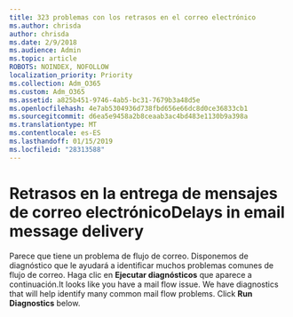 ```yaml
---
title: 323 problemas con los retrasos en el correo electrónico
ms.author: chrisda
author: chrisda
ms.date: 2/9/2018
ms.audience: Admin
ms.topic: article
ROBOTS: NOINDEX, NOFOLLOW
localization_priority: Priority
ms.collection: Adm_O365
ms.custom: Adm_O365
ms.assetid: a825b451-9746-4ab5-bc31-7679b3a48d5e
ms.openlocfilehash: 4e7ab5304936d738fbd656e66dc8d0ce36833cb1
ms.sourcegitcommit: d6ea5e9458a2b8ceaab3ac4bd483e1130b9a398a
ms.translationtype: MT
ms.contentlocale: es-ES
ms.lasthandoff: 01/15/2019
ms.locfileid: "28313588"
---
```

# <a name="delays-in-email-message-delivery"></a><span data-ttu-id="52770-102">Retrasos en la entrega de mensajes de correo electrónico</span><span class="sxs-lookup"><span data-stu-id="52770-102">Delays in email message delivery</span></span>

<span data-ttu-id="52770-p101">Parece que tiene un problema de flujo de correo. Disponemos de diagnóstico que le ayudará a identificar muchos problemas comunes de flujo de correo. Haga clic en **Ejecutar diagnósticos** que aparece a continuación.</span><span class="sxs-lookup"><span data-stu-id="52770-p101">It looks like you have a mail flow issue. We have diagnostics that will help identify many common mail flow problems. Click **Run Diagnostics** below.</span></span> 
  

